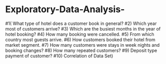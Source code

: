 # Exploratory-Data-Analysis-

#1( What type of hotel does a customer book in general?
#2) Which year most of customers arrive?
#3) Which are the busiest months in the year of hotel booking?
#4) How many booking were cancelled.
#5) From which country most guests arrive.
#6) How customers booked their hotel from market segment.
#7) How many customers were stays in week nights and booking changes?
#8) How many repeated customers?
#9) Deposit type payment of customer?
#10) Correlation of Data Set)
